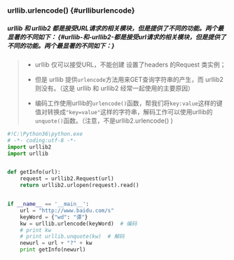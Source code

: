 ### urllib.urlencode\(\) {#urlliburlencode}

##### urllib 和 urllib2 都是接受URL请求的相关模块，但是提供了不同的功能。两个最显著的不同如下： {#urllib-和-urllib2-都是接受url请求的相关模块，但是提供了不同的功能。两个最显著的不同如下：}

> * urllib 仅可以接受URL，不能创建 设置了headers 的Request 类实例；
>
> * 但是 urllib 提供`urlencode`方法用来GET查询字符串的产生，而 urllib2 则没有。（这是 urllib 和 urllib2 经常一起使用的主要原因）
>
> * 编码工作使用urllib的`urlencode()`函数，帮我们将`key:value`这样的键值对转换成`"key=value"`这样的字符串，解码工作可以使用urllib的`unquote()`函数。（注意，不是urllib2.urlencode\(\) \)

```py
#!C:\Python36\python.exe
# -*- coding:utf-8 -*-
import urllib2
import urllib


def getInfo(url):
    request = urllib2.Request(url)
    return urllib2.urlopen(request).read()


if __name__ == '__main__':
    url = "http://www.baidu.com/s"
    keyWord = {"wd": "谭"}
    kw = urllib.urlencode(keyWord)  # 编码
    # print kw
    # print urllib.unquote(kw)  # 解码
    newurl = url + "?" + kw
    print getInfo(newurl)
```



